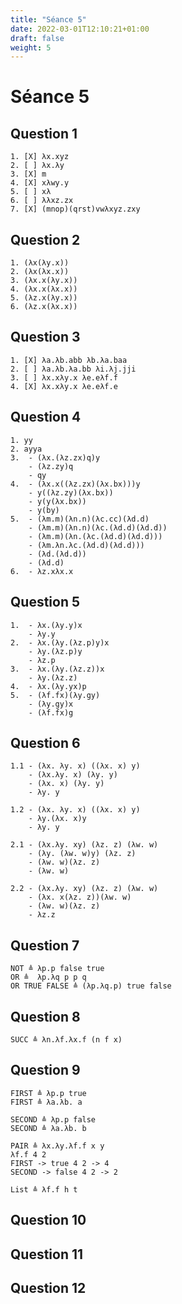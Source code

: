 ```yaml
---
title: "Séance 5"
date: 2022-03-01T12:10:21+01:00
draft: false
weight: 5
---
```


# Séance 5

## Question 1
    1. [X] λx.xyz
    2. [ ] λx.λy
    3. [X] m
    4. [X] xλwy.y
    5. [ ] xλ
    6. [ ] λλxz.zx
    7. [X] (mnop)(qrst)vwλxyz.zxy

## Question 2
    1. (λx(λy.x))
    2. (λx(λx.x))
    3. (λx.x(λy.x))
    4. (λx.x(λx.x))
    5. (λz.x(λy.x))
    6. (λz.x(λx.x))

## Question 3
    1. [X] λa.λb.abb λb.λa.baa
    2. [ ] λa.λb.λa.bb λi.λj.jji
    3. [ ] λx.xλy.x λe.eλf.f
    4. [X] λx.xλy.x λe.eλf.e

## Question 4
    1. yy
    2. ayya
    3.  - (λx.(λz.zx)q)y
        - (λz.zy)q
        - qy
    4.  - (λx.x((λz.zx)(λx.bx)))y
        - y((λz.zy)(λx.bx))
        - y(y(λx.bx))
        - y(by)
    5.  - (λm.m)(λn.n)(λc.cc)(λd.d)
        - (λm.m)(λn.n)(λc.(λd.d)(λd.d))
        - (λm.m)(λn.(λc.(λd.d)(λd.d)))
        - (λm.λn.λc.(λd.d)(λd.d)))
        - (λd.(λd.d))
        - (λd.d)
    6.  - λz.xλx.x

## Question 5
    1.  - λx.(λy.y)x
        - λy.y
    2.  - λx.(λy.(λz.p)y)x
        - λy.(λz.p)y
        - λz.p
    3.  - λx.(λy.(λz.z))x
        - λy.(λz.z)
    4.  - λx.(λy.yx)p
    5.  - (λf.fx)(λy.gy)
        - (λy.gy)x
        - (λf.fx)g

## Question 6
    1.1 - (λx. λy. x) ((λx. x) y)
        - (λx.λy. x) (λy. y)
        - (λx. x) (λy. y)
        - λy. y

    1.2 - (λx. λy. x) ((λx. x) y)
        - λy.(λx. x)y
        - λy. y

    2.1 - (λx.λy. xy) (λz. z) (λw. w)
        - (λy. (λw. w)y) (λz. z)
        - (λw. w)(λz. z)
        - (λw. w)

    2.2 - (λx.λy. xy) (λz. z) (λw. w)
        - (λx. x(λz. z))(λw. w)
        - (λw. w)(λz. z)
        - λz.z

## Question 7
    NOT ≜ λp.p false true
    OR ≜  λp.λq p p q
    OR TRUE FALSE ≜ (λp.λq.p) true false

## Question 8
    SUCC ≜ λn.λf.λx.f (n f x)

## Question 9
    FIRST ≜ λp.p true
    FIRST ≜ λa.λb. a

    SECOND ≜ λp.p false
    SECOND ≜ λa.λb. b

    PAIR ≜ λx.λy.λf.f x y
    λf.f 4 2
    FIRST -> true 4 2 -> 4
    SECOND -> false 4 2 -> 2

    List ≜ λf.f h t

## Question 10

## Question 11

## Question 12
